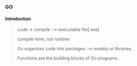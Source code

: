 ### GO

#### Introduction

> code -> compile --> executable file[.exe]

>compile-time, not runtime

> Go organizes code into packages.--> models or libraries.

> Functions are the building blocks of Go programs. 

> 